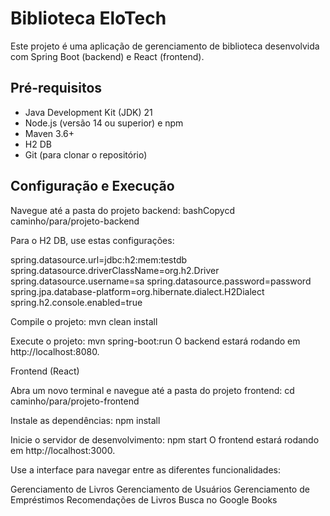 # Biblioteca EloTech

Este projeto é uma aplicação de gerenciamento de biblioteca desenvolvida com Spring Boot (backend) e React (frontend).

## Pré-requisitos

- Java Development Kit (JDK) 21
- Node.js (versão 14 ou superior) e npm
- Maven 3.6+
-  H2 DB
- Git (para clonar o repositório)

## Configuração e Execução

Navegue até a pasta do projeto backend:
bashCopycd caminho/para/projeto-backend


Para o H2 DB, use estas configurações:

spring.datasource.url=jdbc:h2:mem:testdb
spring.datasource.driverClassName=org.h2.Driver
spring.datasource.username=sa
spring.datasource.password=password
spring.jpa.database-platform=org.hibernate.dialect.H2Dialect
spring.h2.console.enabled=true



Compile o projeto:
mvn clean install

Execute o projeto:
mvn spring-boot:run
O backend estará rodando em http://localhost:8080.

Frontend (React)

Abra um novo terminal e navegue até a pasta do projeto frontend:
cd caminho/para/projeto-frontend

Instale as dependências:
npm install

Inicie o servidor de desenvolvimento:
npm start
O frontend estará rodando em http://localhost:3000.

Use a interface para navegar entre as diferentes funcionalidades:

Gerenciamento de Livros
Gerenciamento de Usuários
Gerenciamento de Empréstimos
Recomendações de Livros
Busca no Google Books